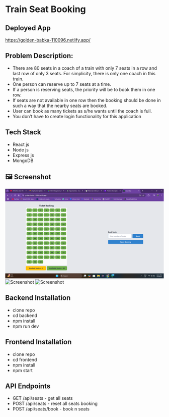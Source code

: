 # Train Seat Booking

## Deployed App
https://golden-babka-110096.netlify.app/

## Problem Description:
- There are 80 seats in a coach of a train with only 7 seats in a row and last row of only 3 seats. For
simplicity, there is only one coach in this train.
- One person can reserve up to 7 seats at a time.
- If a person is reserving seats, the priority will be to book them in one row.
- If seats are not available in one row then the booking should be done in such a way that the nearby
seats are booked.
- User can book as many tickets as s/he wants until the coach is full.
- You don’t have to create login
functionality for this application

## Tech Stack
- React js
- Node js
- Express js
- MongoDB

## 🖼️ Screenshot

![Screenshot](frontend/public/assets/11.png)
![Screenshot](frontend/public/assets/22.png)
![Screenshot](frontend/public/assets/22.png)



## Backend Installation
- clone repo
- cd backend
- npm install
- npm run dev

## Frontend Installation
- clone repo
- cd frontend
- npm install
- npm start

## API Endpoints
- GET /api/seats - get all seats
- POST /api/seats - reset all seats booking
- POST /api/seats/book - book n seats
  
